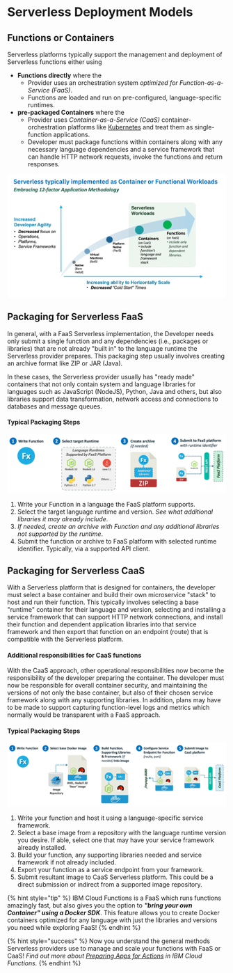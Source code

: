 <!--
#
# Licensed to the Apache Software Foundation (ASF) under one or more
# contributor license agreements.  See the NOTICE file distributed with
# this work for additional information regarding copyright ownership.
# The ASF licenses this file to You under the Apache License, Version 2.0
# (the "License"); you may not use this file except in compliance with
# the License.  You may obtain a copy of the License at
#
#     http://www.apache.org/licenses/LICENSE-2.0
#
# Unless required by applicable law or agreed to in writing, software
# distributed under the License is distributed on an "AS IS" BASIS,
# WITHOUT WARRANTIES OR CONDITIONS OF ANY KIND, either express or implied.
# See the License for the specific language governing permissions and
# limitations under the License.
#
-->

# Serverless Deployment Models

## Functions or Containers

Serverless platforms typically support the management and deployment of Serverless functions either using

- **Functions directly** where the
  - Provider uses an orchestration system _optimized for Function-as-a-Service (FaaS)_.
  - Functions are loaded and run on pre-configured, language-specific runtimes.
- **pre-packaged Containers** where the
  - Provider uses _Container-as-a-Service (CaaS)_ container-orchestration platforms like [Kubernetes](https://kubernetes.io/) and treat them as single-function applications.
  - Developer must package functions within containers along with any necessary language dependencies and a service framework that can handle HTTP network requests, invoke the functions and return responses.

![Serverless Workloads can be Functions or Functions packaged in Containers](images/101-ex0-serverless-workloads.png)

## Packaging for Serverless FaaS

In general, with a FaaS Serverless implementation, the Developer needs only submit a single function and any dependencies (i.e., packages or libraries) that are not already "built in" to the language runtime the Serverless provider prepares.  This packaging step usually involves creating an archive format like ZIP or JAR (Java).

In these cases, the Serverless provider usually has "ready made" containers that not only contain system and language libraries for languages such as JavaScript (NodeJS), Python, Java and others, but also libraries support data transformation, network access and connections to databases and message queues.

#### Typical Packaging Steps

![Packaging functions for FaaS Platform](images/101-ex0-package-for-faas.png)

1. Write your Function in a language the FaaS platform supports.
2. Select the target language runtime and version. _See what additional libraries it may already include_.
3. _If needed, create an archive with Function and any additional libraries not supported by the runtime_.
4. Submit the function or archive to FaaS platform with selected runtime identifier. Typically, via a supported API client.

## Packaging for Serverless CaaS

With a Serverless platform that is designed for containers, the developer must select a base container and build their own microservice "stack" to host and run their function. This typically involves selecting a base "runtime" container for their language and version, selecting and installing a service framework that can support HTTP network connections, and install their function and dependent application libraries into that service framework and then export that function on an endpoint (route) that is compatible with the Serverless platform.

#### Additional responsibilities for CaaS functions

With the CaaS approach, other operational responsibilities now become the responsibility of the developer preparing the container. The developer must now be responsible for overall container security, and maintaining the versions of not only the base container, but also of their chosen service framework along with any supporting libraries.  In addition, plans may have to be made to support capturing function-level logs and metrics which normally would  be transparent with a FaaS approach.

#### Typical Packaging Steps

![Packaging functions for CaaS Platform](images/101-ex0-package-for-caas.png)

1. Write your function and host it using a language-specific service framework.
2. Select a base image from a repository with the language runtime version you desire.  If able, select one that may have your service framework already installed.
3. Build your function, any supporting libraries needed and service framework if not already included.
4. Export your function as a service endpoint from your framework.
5. Submit resultant image to CaaS Serverless platform. This could be a direct submission or indirect from a supported image repository.

{% hint style="tip" %}
IBM Cloud Functions is a FaaS which runs functions amazingly fast, but also gives you the option to _**"bring your own Container" using a Docker SDK**_.  This feature allows you to create Docker containers optimized for any language with just the libraries and versions you need while exploring FaaS!
{% endhint %}

{% hint style="success" %}
Now you understand the general methods Serverless providers use to manage and scale your functions with FaaS or CaaS! _Find out more about [Preparing Apps for Actions](https://cloud.ibm.com/docs/openwhisk?topic=cloud-functions-prep) in IBM Cloud Functions._
{% endhint %}
